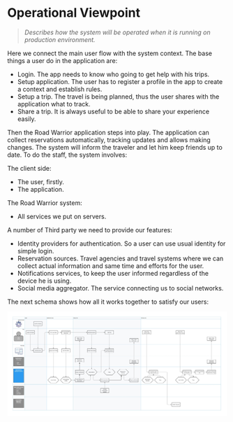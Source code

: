 # Operational Viewpoint
> *Describes how the system will be operated when it is running on production environment.*

Here we connect the main user flow with the system context. The base things a user do in the application are:
- Login. The app needs to know who going to get help with his trips.
- Setup application. The user has to register a profile in the app to create a context and establish rules.
- Setup a trip. The travel is being planned, thus the user shares with the application what to track.
- Share a trip. It is always useful to be able to share your experience easily.

Then the Road Warrior application steps into play. The application can collect reservations automatically, tracking updates and allows making changes. The system will inform the traveler and let him keep friends up to date.
 To do the staff, the system involves:

The client side:
- The user, firstly.
- The application.

The Road Warrior system:
- All services we put on servers.  

A number of Third party we need to provide our features:
- Identity providers for authentication. So a user can use usual identity for simple login.
- Reservation sources. Travel agencies and travel systems where we can collect actual information and same time and efforts for the user.
- Notifications services, to keep the user informed regardless of the device he is using.
- Social media aggregator. The service connecting us to social networks.

The next schema shows how all it works together to satisfy  our users:


![Base Operational](L1_Operational_RoadWarrior.jpg "Base operations diogram")

